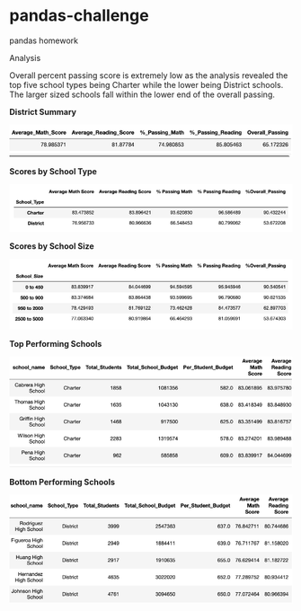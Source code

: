# pandas-challenge
 pandas homework

Analysis

Overall percent passing score is extremely low as the analysis revealed the top five school types being Charter while the lower being District schools. The larger sized schools fall within the lower end of the overall passing.

**District Summary**

![Screenshot](District_Summary.png)
 

**Scores by School Type**

 ![Screenshot](ScoresbySchoolType.png)


**Scores by School Size**

 ![Screenshot](ScoresbySchoolSize.png)


**Top Performing Schools**

 ![Screenshot](Topperformingschls.png)


**Bottom Performing Schools**
 
![Screenshot](Bottomperformingschls.png)
